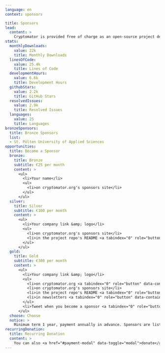 ```yaml
---
language: en
context: sponsors

title: Sponsors
lead:
  content: >
    Cryptomator is provided free of charge as an open-source project despite the high development effort and is therefore dependent on donations. If you are also interested in further development, we offer you the opportunity to support us publicly by becoming our sponsor.
stats:
  monthlyDownloads:
    value: 22k
    title: Monthly Downloads
  linesOfCode:
    value: 25.4k
    title: Lines of Code
  developmentHours:
    value: 6.6k
    title: Development Hours
  githubStars:
    value: 2.2k
    title: GitHub Stars
  resolvedIssues:
    value: 2.9k
    title: Resolved Issues
  languages:
    value: 25
    title: Languages
bronzeSponsors:
  title: Bronze Sponsors
  list:
  - St. Pölten University of Applied Sciences
opportunities:
  title: Become a Sponsor
  bronze:
    title: Bronze
    subtitle: €25 per month
    content: >
      <ul>
        <li>Your name</li>
        <ul>
          <li>on cryptomator.org's sponsors site</li>
        </ul>
      </ul>
  silver:
    title: Silver
    subtitle: €100 per month
    content: >
      <ul>
        <li>Your company link &amp; logo</li>
        <ul>
          <li>on cryptomator.org's sponsors site</li>
          <li>in the project repo's README <a tabindex="0" role="button" data-container="body" data-toggle="popover" data-trigger="focus" data-content="11.8k visits per month"><span class="glyphicon glyphicon-info-sign text-muted"></span></a></li>
        </ul>
      </ul>
  gold:
    title: Gold
    subtitle: €300 per month
    content: >
      <ul>
        <li>Your company link &amp; logo</li>
        <ul>
          <li>on cryptomator.org <a tabindex="0" role="button" data-container="body" data-toggle="popover" data-trigger="focus" data-content="128k+ impressions per month"><span class="glyphicon glyphicon-info-sign text-muted"></span></a></li>
          <li>on cryptomator.org's sponsors site</li>
          <li>in the project repo's README <a tabindex="0" role="button" data-container="body" data-toggle="popover" data-trigger="focus" data-content="11.8k visits per month"><span class="glyphicon glyphicon-info-sign text-muted"></span></a></li>
          <li>in newsletters <a tabindex="0" role="button" data-container="body" data-toggle="popover" data-trigger="focus" data-content="4.3k+ subscribers"><span class="glyphicon glyphicon-info-sign text-muted"></span></a></li>
        </ul>
        <li>Tweet when you become a sponsor <a tabindex="0" role="button" data-container="body" data-toggle="popover" data-trigger="focus" data-content="2.9k+ followers"><span class="glyphicon glyphicon-info-sign text-muted"></span></a></li>
      </ul>
  choose: Choose
  notice: >
    Minimum term 1 year, payment annually in advance. Sponsors are listed chronologically within the selected tier. The logo will be put online within 5 working days after receipt of payment. You will receive an invoice with VAT. <a href="mailto:sales@cryptomator.org">Contact us</a> if you have questions.
recurringDonation:
  title: Recurring Donation
  content: >
    You can also <a href="#payment-modal" data-toggle="modal">donate</a> a custom amount. Choose between a one-time and monthly donation. Recurring donations are currently only available for credit cards. Monthly payments can be <a href="/support/">canceled</a> anytime.
---
```

